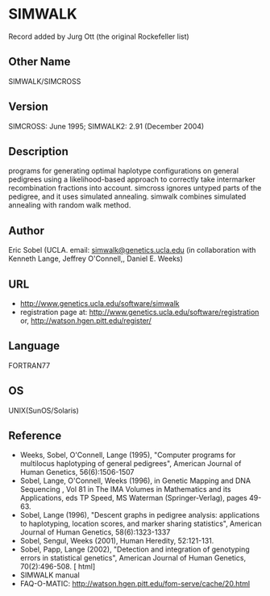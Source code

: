 # SIMWALK
Record added by Jurg Ott (the original Rockefeller list)

## Other Name
SIMWALK/SIMCROSS

## Version
SIMCROSS: June 1995; SIMWALK2: 2.91 (December 2004)

## Description
programs for generating optimal haplotype configurations on general pedigrees using a likelihood-based approach to correctly take intermarker recombination fractions into account. simcross ignores untyped parts of the pedigree, and it uses simulated annealing. simwalk combines simulated annealing with random walk method.

## Author
Eric Sobel (UCLA. email: simwalk@genetics.ucla.edu (in collaboration with Kenneth Lange, Jeffrey O'Connell,, Daniel E. Weeks)

## URL
* http://www.genetics.ucla.edu/software/simwalk
* registration page at: http://www.genetics.ucla.edu/software/registration or, http://watson.hgen.pitt.edu/register/

## Language
FORTRAN77

## OS
UNIX(SunOS/Solaris)

## Reference
* Weeks, Sobel, O'Connell, Lange (1995), "Computer programs for multilocus haplotyping of general pedigrees", American Journal of Human Genetics, 56(6):1506-1507
* Sobel, Lange, O'Connell, Weeks (1996), in Genetic Mapping and DNA Sequencing , Vol 81 in The IMA Volumes in Mathematics and its Applications, eds TP Speed, MS Waterman (Springer-Verlag), pages 49-63.
* Sobel, Lange (1996), "Descent graphs in pedigree analysis: applications to haplotyping, location scores, and marker sharing statistics", American Journal of Human Genetics, 58(6):1323-1337
* Sobel, Sengul, Weeks (2001), Human Heredity, 52:121-131.
* Sobel, Papp, Lange (2002), "Detection and integration of genotyping errors in statistical genetics", American Journal of Human Genetics, 70(2):496-508. [ html]
* SIMWALK manual
* FAQ-O-MATIC: http://watson.hgen.pitt.edu/fom-serve/cache/20.html